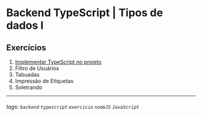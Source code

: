 # Backend TypeScript | Tipos de dados I

## Exercícios

1. [Implementar TypeScript no projeto](./01)
2. Filtro de Usuários
3. Tabuadas
4. Impressão de Etiquetas
5. Soletrando

---

###### tags: `backend` `typescript` `exercicio` `nodeJS` `JavaScript`
